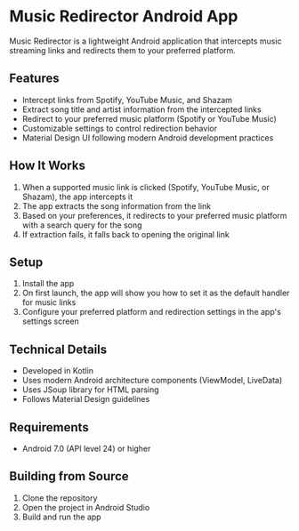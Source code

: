 # Music Redirector Android App

Music Redirector is a lightweight Android application that intercepts music streaming links and redirects them to your preferred platform.

## Features

- Intercept links from Spotify, YouTube Music, and Shazam
- Extract song title and artist information from the intercepted links
- Redirect to your preferred music platform (Spotify or YouTube Music)
- Customizable settings to control redirection behavior
- Material Design UI following modern Android development practices

## How It Works

1. When a supported music link is clicked (Spotify, YouTube Music, or Shazam), the app intercepts it
2. The app extracts the song information from the link
3. Based on your preferences, it redirects to your preferred music platform with a search query for the song
4. If extraction fails, it falls back to opening the original link

## Setup

1. Install the app
2. On first launch, the app will show you how to set it as the default handler for music links
3. Configure your preferred platform and redirection settings in the app's settings screen

## Technical Details

- Developed in Kotlin
- Uses modern Android architecture components (ViewModel, LiveData)
- Uses JSoup library for HTML parsing
- Follows Material Design guidelines

## Requirements

- Android 7.0 (API level 24) or higher

## Building from Source

1. Clone the repository
2. Open the project in Android Studio
3. Build and run the app 